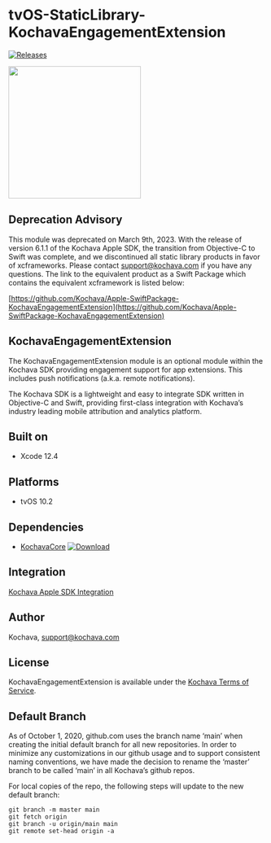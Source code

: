 # tvOS-StaticLibrary-KochavaEngagementExtension

[![Releases](https://img.shields.io/github/v/release/kochava/tvOS-StaticLibrary-KochavaEngagementExtension?include_prereleases&sort=semver)](https://github.com/Kochava/tvOS-StaticLibrary-KochavaEngagementExtension/releases)

<img src="https://storage.googleapis.com/kochava-web/2016/07/Kochava-horizontal-black-800x154.png" width="260" />

## Deprecation Advisory

This module was deprecated on March 9th, 2023.  With the release of version 6.1.1 of the Kochava Apple SDK, the transition from Objective-C to Swift was complete, and we discontinued all static library products in favor of xcframeworks.  Please contact support@kochava.com if you have any questions.  The link to the equivalent product as a Swift Package which contains the equivalent xcframework is listed below:

[https://github.com/Kochava/Apple-SwiftPackage-KochavaEngagementExtension](https://github.com/Kochava/Apple-SwiftPackage-KochavaEngagementExtension)

## KochavaEngagementExtension

The KochavaEngagementExtension module is an optional module within the Kochava SDK providing engagement support for app extensions. This includes push notifications (a.k.a. remote notifications).

The Kochava SDK is a lightweight and easy to integrate SDK written in Objective-C and Swift, providing first-class integration with Kochava’s industry leading mobile attribution and analytics platform.

## Built on

* Xcode 12.4

## Platforms

* tvOS 10.2

## Dependencies

* [KochavaCore](https://github.com/Kochava/tvOS-StaticLibrary-KochavaCore) [![Download](https://img.shields.io/github/v/release/kochava/tvOS-StaticLibrary-KochavaCore?include_prereleases&sort=semver)](https://github.com/Kochava/tvOS-StaticLibrary-KochavaCore/releases)

## Integration

[Kochava Apple SDK Integration](https://support.kochava.com/sdk-integration/sdk-kochavatracker-ios)

## Author

Kochava, support@kochava.com

## License

KochavaEngagementExtension is available under the [Kochava Terms of Service](https://www.kochava.com/terms-of-service/).


## Default Branch

As of October 1, 2020, github.com uses the branch name ‘main’ when creating the initial default branch for all new repositories.  In order to minimize any customizations in our github usage and to support consistent naming conventions, we have made the decision to rename the ‘master’ branch to be called ‘main’ in all Kochava’s github repos.

For local copies of the repo, the following steps will update to the new default branch:

```
git branch -m master main
git fetch origin
git branch -u origin/main main
git remote set-head origin -a
```
